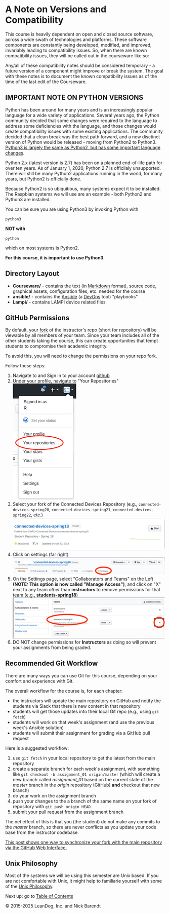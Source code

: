 # A Note on Versions and Compatibility

This course is heavily dependent on open and closed source software, across a wide swath of technologies and platforms.  These software components are constantly being developed, modified, and improved, invariably leading to compatibility issues.  So, when there are known compatibility issues, they will be called out in the courseware like so:

Any/all of these compatibility notes should be considered temporary - a future version of a component might improve or break the system.  The goal with these notes is to document the known compatibility issues as of the time of the last edit of the Courseware.

## **IMPORTANT NOTE ON PYTHON VERSIONS**

Python has been around for many years and is an increasingly popular language for a wide variety of applications.  Several years ago, the Python community decided that some changes were required to the language to address some deficiencies with the language, and those changes would create compatibility issues with some existing applications.  The community decided that a clean break was the best path forward, and a new disctinct version of Python would be released - moving from Python2 to Python3.  [Python3 is largely the same as Python2, but has some important language changes](https://docs.python.org/3.0/whatsnew/3.0.html).  

Python 2.x (latest version is 2.7) has been on a planned end-of-life path for over ten years.  As of January 1, 2020, Python 2.7 is officilaly unsupported.  There will still be many Python2 applications running in the world, for many years, but Python2 is officially done.

Because Python2 is so ubiquitious, many systems expect it to be installed.  The Raspbian systems we will use are an example - both Python2 and Python3 are installed.

You can be sure you are using Python3 by invoking Python with

```python3
python3
```

**NOT with**

```python3
python
```

which on most systems is Python2.

**For this course, it is important to use Python3.**

## Directory Layout

* **Courseware/** - contains the text (in [Markdown](https://daringfireball.net/projects/markdown/) format), source code, graphical assets, configuration files, etc. needed for the course
* **ansible/** - contains the [Ansible](https://www.ansible.com/) (a [DevOps](https://en.wikipedia.org/wiki/DevOps) tool) "playbooks"
* **Lampi/** - contains LAMPI device related files

## GitHub Permissions

By default, your [fork](https://help.github.com/articles/fork-a-repo/) of the instructor's repo (short for repository) will be viewable by all members of your team.  Since your team includes all of the other students taking the course, this can create opportunities that tempt students to compromise their academic integrity.

To avoid this, you will need to change the permissions on your repo fork.

Follow these steps:

1. Navigate to and Sign in to your account
[github](https://github.com/)
1. Under your profile, navigate to "Your Repositories"
![profile](Images/settings.png)
1. Select your fork of the Connected Devices Repository  (e.g., `connected-devices-spring20`, `connected-devices-spring21`, `connected-devices-spring22`, etc.)
![your fork](Images/repo.png)
1. Click on settings (far right)
![Settings](Images/repo_settings.png)
1. On the Settings page, select "Collaborators and Teams" on the Left **(NOTE: This option is now called "Manage Access")**, and click on "X" next to any team _other_ than **instructors** to remove permissions for that team (e.g., **students-spring18**)
![click on the "X"](Images/repo_permissions.png)
1. DO NOT change permissions for **Instructors** as doing so will prevent your assignments from being graded.

## Recommended Git Workflow

There are many ways you can use Git for this course, depending on your comfort and experience with Git.

The overall workflow for the course is, for each chapter:

* the instructors will update the main repository on GitHub and notify the students via Slack that there is new content in that repository
* students will get those updates into their local Git repo (e.g., using `git fetch`)
* students will work on that week's assignment (and use the previous week's Ansible solution)
* students will submit their assignment for grading via a GitHub pull request

Here is a suggested workflow:

1. use `git fetch` in your local repository to get the latest from the main repository
2. create a separate branch for each week's assignment, with something like `git checkout -b assignment_01 origin/master` (which will create a new branch called _assignment\_01_ based on the current state of the _master_ branch in the _origin_ repository (GitHub) __and__ checkout that new branch)
3. do your work on the assignment branch
4. push your changes to the a branch of the same name on your fork of repository with `git push origin HEAD`
4. submit your pull request from the assignment branch

The net effect of this is that you (the student) do not make any commits to the _master_ branch, so there are never conflicts as you update your code base from the instructor codebase.

[This post shows one way to synchronize your fork with the main repository via the GitHub Web Interface.](https://github.com/KirstieJane/STEMMRoleModels/wiki/Syncing-your-fork-to-the-original-repository-via-the-browser)

## Unix Philosophy

Most of the systems we will be using this semester are Unix based.  If you are not comfortable with Unix, it might help to familiarie yourself with some of the [Unix Philosophy](https://homepage.cs.uri.edu/~thenry/resources/unix_art/ch01s06.html).

Next up: go to [Table of Contents](../../README.md)

&copy; 2015-2025 LeanDog, Inc. and Nick Barendt

